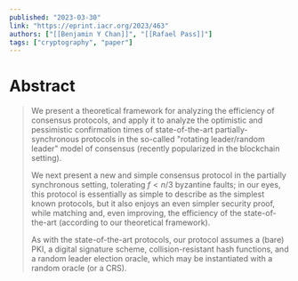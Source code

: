 ```yaml
---
published: "2023-03-30"
link: "https://eprint.iacr.org/2023/463"
authors: ["[[Benjamin Y Chan]]", "[[Rafael Pass]]"]
tags: ["cryptography", "paper"]
---
```


# Abstract

> We present a theoretical framework for analyzing the efficiency of consensus protocols, and apply it to analyze the optimistic and pessimistic confirmation times of state-of-the-art partially-synchronous protocols in the so-called "rotating leader/random leader" model of consensus (recently popularized in the blockchain setting).
> 
> We next present a new and simple consensus protocol in the partially synchronous setting, tolerating $f < n/3$ byzantine faults; in our eyes, this protocol is essentially as simple to describe as the simplest known protocols, but it also enjoys an even simpler security proof, while matching and, even improving, the efficiency of the state-of-the-art (according to our theoretical framework).
> 
> As with the state-of-the-art protocols, our protocol assumes a (bare) PKI, a digital signature scheme, collision-resistant hash functions, and a random leader election oracle, which may be instantiated with a random oracle (or a CRS).